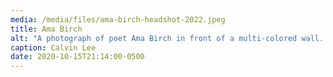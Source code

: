 ```yaml
---
media: /media/files/ama-birch-headshot-2022.jpeg
title: Ama Birch
alt: "A photograph of poet Ama Birch in front of a multi-colored wall.  "
caption: Calvin Lee
date: 2020-10-15T21:14:00-0500
---
```

